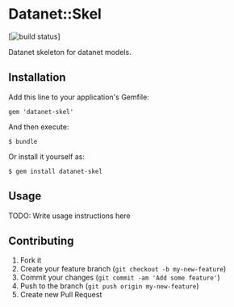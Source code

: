 # Datanet::Skel 

[![build status](http://dev.cyfronet.pl/gitlab-ci/projects/1/status?ref=master)]

Datanet skeleton for datanet models.

## Installation

Add this line to your application's Gemfile:

    gem 'datanet-skel'

And then execute:

    $ bundle

Or install it yourself as:

    $ gem install datanet-skel

## Usage

TODO: Write usage instructions here

## Contributing

1. Fork it
2. Create your feature branch (`git checkout -b my-new-feature`)
3. Commit your changes (`git commit -am 'Add some feature'`)
4. Push to the branch (`git push origin my-new-feature`)
5. Create new Pull Request
